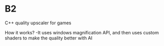 # B2
C++ quality upscaler for games

How it works?
-It uses windows magnification API, and then uses custom shaders to make the quality better with AI
